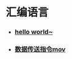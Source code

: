 # 汇编语言
<ul>
  <li><h3><a href=".\notes\hw.asm">hello world~</a></h3></li>
  <li><h3><a href=".\notes\mov.asm">数据传送指令mov</a></h3></li>
</ul>
